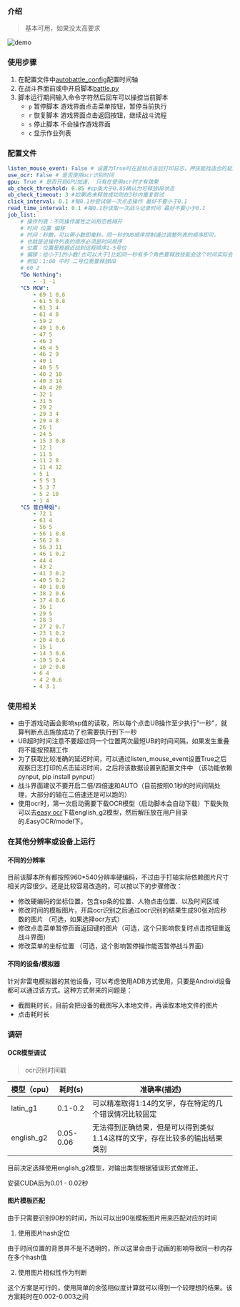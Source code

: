 ### 介绍

> 基本可用，如果没太高要求

![demo](demo.webp)

### 使用步骤

1. 在配置文件中[autobattle_config](../autobattle_config.yml)配置时间轴
2. 在战斗界面前或中开启脚本[battle.py](../battle.py)
3. 脚本运行期间输入命令字符然后回车可以操控当前脚本
   * `p` 暂停脚本 游戏界面点击菜单按钮，暂停当前执行
   * `r` 恢复脚本 游戏界面点击返回按钮，继续战斗流程
   * `s` 停止脚本 不会操作游戏界面
   * `c` 显示作业列表

### 配置文件

```yaml
listen_mouse_event: False # 设置为True时在鼠标点击后打印日志，押技能找适合的延后时间时使用，先手动点，然后看日志输出的延迟时间信息
use_ocr: False # 是否使用ocr识别时间
gpu: True # 是否开启GPU加速， 只有在使用ocr时才有效果
ub_check_threshold: 0.85 #sp条大于0.85确认为可释放UB状态
ub_check_timeout: 3 #如果UB未释放成功则在3秒内重复尝试
click_interval: 0.1 #每0.1秒尝试做一次点击操作 最好不要小于0.1
read_time_interval: 0.1 #每0.1秒读取一次战斗记录时间 最好不要小于0.1
job_list:
    # 操作列表：不同操作属性之间用空格隔开
    # 时间 位置 偏移
    # 时间：秒数，可以带小数即毫秒。同一秒的UB顺序控制通过调整列表的顺序即可，
    # 也就是说操作列表的顺序必须是时间顺序
    # 位置：位置是根据近战到远程顺序1-5号位
    # 偏移：给小于1的小数(也可以大于1比如同一秒有多个角色要释放技能会这个时间实际会持续很久)，正常到指定时间就会释放UB，如果希望延后(押技能)可以设置这个值
    # 例如：1:00 中时 二号位需要释放UB
    # 60 2
    "Do Nothing":
        - -1 -1
    "C5 MCW":
        - 69 1 0.6
        - 61 5 0.8
        - 61 3 4
        - 61 4 8
        - 59 2
        - 49 1 0.6
        - 47 5
        - 46 3
        - 46 4 5
        - 46 2 9
        - 40 1
        - 40 5 5
        - 40 2 10
        - 40 3 14
        - 40 4 20
        - 32 1
        - 31 5
        - 29 2
        - 29 3 4
        - 29 4 8
        - 26 1
        - 24 5
        - 15 3 0.8
        - 12 1
        - 11 5
        - 11 2 8
        - 11 4 12
        - 5 1
        - 5 5 3
        - 5 3 7
        - 5 2 10
        - 1 4
    "C5 普白琴姐":
        - 72 1
        - 61 4
        - 56 5
        - 56 1 0.8
        - 56 2 8
        - 56 3 11
        - 46 1 0.2
        - 44 4
        - 43 2
        - 41 3 0.2
        - 40 5 0.2
        - 40 1 0.8
        - 38 2 0.6
        - 37 4 0.6
        - 36 1
        - 29 5
        - 28 3
        - 27 2 0.7
        - 23 1 0.2
        - 20 4 0.6
        - 15 1
        - 14 3 0.6
        - 10 5 0.4
        - 10 2 0.8
        - 6 4
        - 4 2 0.6
        - 4 3 1
```

### 使用相关

* 由于游戏动画会影响sp值的读取，所以每个点击UB操作至少执行“一秒”，就算判断点击施放成功了也需要执行到下一秒
* UB超时时间注意不要超过同一个位置两次最短UB的时间间隔，如果发生重叠将不能按预期工作
* 为了获取比较准确的延迟时间，可以通过listen_mouse_event设置True之后观察日志打印的点击延迟时间，之后将该数据设置到配置文件中 （该功能依赖pynput, pip install pynput）
* 战斗界面建议不要开启二倍/四倍速和AUTO（目前按照0.1秒的时间间隔处理，大部分的轴在二倍速还是可以跑的）
* 使用ocr时，第一次启动需要下载OCR模型（启动脚本会自动下载）下载失败可以去[easy ocr](https://www.jaided.ai/easyocr/modelhub/)下载english_g2模型，然后解压放在用户目录的.EasyOCR/model下。

### 在其他分辨率或设备上运行

#### 不同的分辨率

目前该脚本所有都按照960*540分辨率硬编码，不过由于打轴实际依赖图片尺寸相关内容很少。还是比较容易改造的，可以按以下的步骤修改：

* 修改硬编码的坐标位置，包含sp条的位置、人物点击位置、以及时间区域
* 修改时间的模板图片，开启ocr识别之后通过ocr识别的结果生成90张对应秒数的图片 （可选，如果选择ocr方式）
* 修改点击菜单暂停页面返回键的图片（可选，这个只影响恢复时点击按钮重返战斗界面）
* 修改菜单的坐标位置 （可选，这个影响暂停操作能否暂停战斗界面）

#### 不同的设备/模拟器

针对非雷电模拟器的其他设备，可以考虑使用ADB方式使用，只要是Android设备都可以通过该方式。这种方式带来的问题是：

* 截图耗时长，目前会把设备的截图写入本地文件，再读取本地文件的图片
* 点击耗时长

### 调研

#### OCR模型调试

>  ocr识别时间戳

| 模型（cpu） | 耗时(s)   | 准确率(描述)                                                 |
| ----------- | --------- | ------------------------------------------------------------ |
| latin_g1    | 0.1-0.2   | 可以精准取得1:14的文字，存在特定的几个错误情况比较固定       |
| english_g2  | 0.05-0.06 | 无法得到正确结果，但是可以得到类似1.14这样的文字，存在比较多的输出结果类别 |

目前决定选择使用english_g2模型，对输出类型根据错误形式做修正。

安装CUDA后为0.01 - 0.02秒

#### 图片模板匹配

由于只需要识别90秒的时间，所以可以出90张模板图片用来匹配对应的时间

1. 使用图片hash定位

由于时间位置的背景并不是不透明的，所以这里会由于动画的影响导致同一秒内存在多个hash值

2. 使用图片相似性作为判断

这个方案是可行的，使用简单的余弦相似度计算就可以得到一个较理想的结果。该方案耗时在0.002-0.003之间

